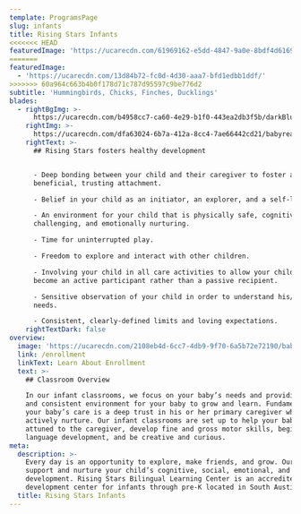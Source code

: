 ```yaml
---
template: ProgramsPage
slug: infants
title: Rising Stars Infants
<<<<<<< HEAD
featuredImage: 'https://ucarecdn.com/61969162-e5dd-4847-9a0e-8bdf4d6169cc/'
=======
featuredImage:
  - 'https://ucarecdn.com/13d84b72-fc0d-4d30-aaa7-bfd1edbb1ddf/'
>>>>>>> 60a964c663b4b0f178d71c787d95597c9be776d2
subtitle: 'Hummingbirds, Chicks, Finches, Ducklings'
blades:
  - rightBgImg: >-
      https://ucarecdn.com/b4958cc7-ca60-4e29-b1f0-443ea2db3f5b/darkBluesquiggles.jpg
    rightImg: >-
      https://ucarecdn.com/dfa63024-6b7a-412a-8cc4-7ae66442cd21/babyreadingbook.jpg
    rightText: >-
      ## Rising Stars fosters healthy development


      - Deep bonding between your child and their caregiver to foster a
      beneficial, trusting attachment.

      - Belief in your child as an initiator, an explorer, and a self-learner.

      - An environment for your child that is physically safe, cognitively
      challenging, and emotionally nurturing.

      - Time for uninterrupted play.

      - Freedom to explore and interact with other children.

      - Involving your child in all care activities to allow your child to
      become an active participant rather than a passive recipient.

      - Sensitive observation of your child in order to understand his/her
      needs.

      - Consistent, clearly-defined limits and loving expectations.
    rightTextDark: false
overview:
  image: 'https://ucarecdn.com/2108eb4d-6cc7-4db9-9f70-6a5b72e72190/babiesincribs.jpg'
  link: /enrollment
  linkText: Learn About Enrollment
  text: >-
    ## Classroom Overview

    In our infant classrooms, we focus on your baby’s needs and providing a safe
    and consistent environment for your baby to grow and learn. Fundamental to
    your baby’s care is a deep trust in his or her primary caregiver which we
    actively nurture. Our infant classrooms are set up to help your baby feel
    attuned to the caregiver, develop fine and gross motor skills, begin
    language development, and be creative and curious.
meta:
  description: >-
    Every day is an opportunity to explore, make friends, and grow. Our teachers
    support and nurture your child’s cognitive, social, emotional, and physical
    development. Rising Stars Bilingual Learning Center is an accredited child
    development center for infants through pre-K located in South Austin..
  title: Rising Stars Infants
---
```


